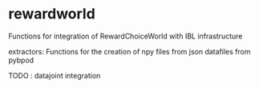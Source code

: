 # rewardworld
Functions for integration of RewardChoiceWorld with IBL infrastructure 
  
  extractors:
    Functions for the creation of npy files from json datafiles from pybpod
  
  TODO : datajoint integration
    
